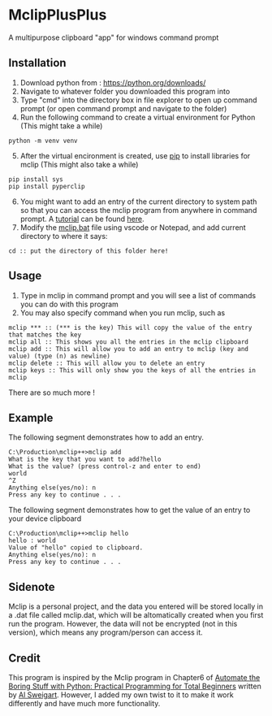 # MclipPlusPlus
 A multipurpose clipboard "app" for windows command prompt

## Installation
1. Download python from : https://python.org/downloads/
2. Navigate to whatever folder you downloaded this program into
3. Type "cmd" into the directory box in file explorer to open up command prompt (or open command prompt and navigate to the folder)
4. Run the following command to create a virtual environment for Python (This might take a while)
```batch
python -m venv venv
```
5. After the virtual encironment is created, use [pip](https://pip.pypa.io/en/stable/) to install libraries for mclip (This might also take a while)
```batch
pip install sys
pip install pyperclip
```
6. You might want to add an entry of the current directory to system path so that you can access the mclip program from anywhere in command prompt. A [tutorial](https://www.computerhope.com/issues/ch000549.htm#:~:text=%20Setting%20the%20path%20and%20variables%20in%20Windows,system%20settings%20link%20in%20the%20left...%20More%20) can be found [here](https://www.computerhope.com/issues/ch000549.htm#:~:text=%20Setting%20the%20path%20and%20variables%20in%20Windows,system%20settings%20link%20in%20the%20left...%20More%20).
7. Modify the [mclip.bat](https://github.com/zzuo123/MclipPlusPlus/blob/master/mclip.bat) file using vscode or Notepad, and add current directory to where it says:
```
cd :: put the directory of this folder here!
```

## Usage
1. Type in mclip in command prompt and you will see a list of commands you can do with this program
2. You may also specify command when you run mclip, such as
```
mclip *** :: (*** is the key) This will copy the value of the entry that matches the key
mclip all :: This shows you all the entries in the mclip clipboard
mclip add :: This will allow you to add an entry to mclip (key and value) (type (n) as newline)
mclip delete :: This will allow you to delete an entry
mclip keys :: This will only show you the keys of all the entries in mclip
```
There are so much more !

## Example
The following segment demonstrates how to add an entry.
```
C:\Production\mclip++>mclip add
What is the key that you want to add?hello
What is the value? (press control-z and enter to end)
world
^Z
Anything else(yes/no): n
Press any key to continue . . .
```
The following segment demonstrates how to get the value of an entry to your device clipboard
```
C:\Production\mclip++>mclip hello
hello : world
Value of "hello" copied to clipboard.
Anything else(yes/no): n
Press any key to continue . . .
```

## Sidenote
Mclip is a personal project, and the data you entered will be stored locally in a .dat file called mclip.dat, which will be altomatically created when you first run the program. However, the data will not be encrypted (not in this version), which means any program/person can access it.

## Credit
This program is inspired by the Mclip program in Chapter6 of [Automate the Boring Stuff with Python: Practical Programming for Total Beginners](https://automatetheboringstuff.com/) written by [Al Sweigart](https://alsweigart.com/). However, I added my own twist to it to make it work differently and have much more functionality.
